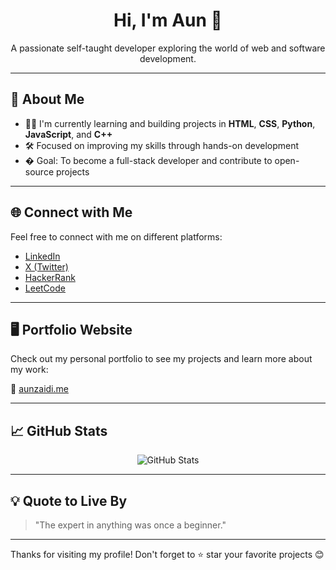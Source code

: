 <h1 align="center">Hi, I'm Aun 👋</h1>
<p align="center">
  A passionate self-taught developer exploring the world of web and software development.
</p>

---

## 🧠 About Me

- 👨‍💻 I'm currently learning and building projects in **HTML**, **CSS**, **Python**, **JavaScript**, and **C++**
- 🛠️ Focused on improving my skills through hands-on development
- � Goal: To become a full-stack developer and contribute to open-source projects

---

## 🌐 Connect with Me

Feel free to connect with me on different platforms:

- [LinkedIn](https://www.linkedin.com/in/aun-zaidi-0624b71b6/)
- [X (Twitter)](https://x.com/AunZeee)
- [HackerRank](https://www.hackerrank.com/profile/aunzaidi548)
- [LeetCode](https://leetcode.com/u/AunZaidii/)

---

## 🖥️ Portfolio Website

Check out my personal portfolio to see my projects and learn more about my work:

🔗 [aunzaidi.me](https://aunzaidi.me)

---

## 📈 GitHub Stats

<p align="center">
  <img src="https://github-readme-stats.vercel.app/api?username=AunZaidii&show_icons=true&theme=github_dark&hide_border=true" alt="GitHub Stats" />
</p>

---

## 💡 Quote to Live By

> "The expert in anything was once a beginner."

---

Thanks for visiting my profile! Don't forget to ⭐ star your favorite projects 😊
